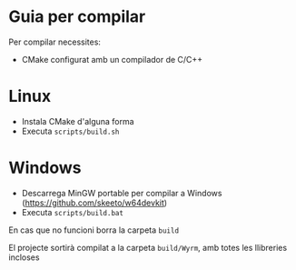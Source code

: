 # Guia per compilar

Per compilar necessites:
- CMake configurat amb un compilador de C/C++

# Linux

- Instala CMake d'alguna forma
- Executa `scripts/build.sh`

# Windows

- Descarrega MinGW portable per compilar a Windows (https://github.com/skeeto/w64devkit)
- Executa `scripts/build.bat`

En cas que no funcioni borra la carpeta `build`

El projecte sortirà compilat a la carpeta `build/Wyrm`, amb totes les llibreries incloses